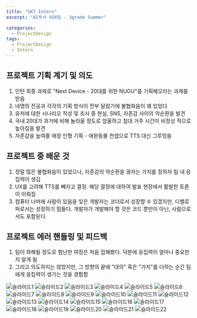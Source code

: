 ```yaml
---
title: "SKT Intern"
excerpt: "AI부서 VUX팀 - 3grade Summer"

categories:
  - ProjectDesign
tags:
  - ProjectDesign
  - Intern
---
```


## 프로젝트 기획 계기 및 의도  
1. 인턴 최종 과제로 "Next Device - 20대를 위한 NUGU"를 기획해오라는 과제를 받음    
2. 네명의 전공과 각각의 기획 방식이 전부 달랐기에 불협화음이 꽤 있었다  
3. 유저에 대한 시나리오 작성 및 조사 중 현실, SNS, 자존감 사이의 악순환을 발견  
4. 국내 20대가 과거에 비해 놀라울 정도로 암울하고 침대 거주 시간이 비정상 적으로 높아짐을 발견  
5. 자존감을 높여줄 애정 인형 기획 - 애완동물 컨셉으로 TTS 대신 그루밍을  


## 프로젝트 중 배운 것  
1. 정말 많은 불협화음이 있었으나, 자존감의 악순환을 끊자는 가치를 정하자 팀 내 응집력이 생김    
2. UX를 고려해 TTS를 빼자고 결정. 해당 결정에 대하여 발표 현장에서 활발한 토론이 이뤄짐  
3. 컴퓨터 너머에 사람이 있음을 잊은 개발자는 코더로서 성장할 수 있겠지만, 디벨로퍼로서는 성장하기 힘들다. 개발자가 개발해야 할 것은 코드 뿐만이 아닌, 사람으로서도 포함된다.  


## 프로젝트 에러 핸들링 및 피드백  
1. 팀이 와해될 정도로 험난한 여정은 처음 접해봤다. 덕분에 응집력이 얼마나 중요한지 알게 됨  
2. 그리고 의도하지는 않았지만, 그 방향의 끝에 "대의" 혹은 "가치"를 더하는 순간 팀에게 응집력이 생기는 것을 경험함  


![슬라이드1](https://user-images.githubusercontent.com/34998051/68539956-720fb600-03ce-11ea-8b60-c5d9cb5ee3d4.jpeg)
![슬라이드2](https://user-images.githubusercontent.com/34998051/68539957-72a84c80-03ce-11ea-90c9-5907f8ea5643.jpeg)
![슬라이드3](https://user-images.githubusercontent.com/34998051/68539958-72a84c80-03ce-11ea-9e43-f112b4db8e8b.jpeg)
![슬라이드4](https://user-images.githubusercontent.com/34998051/68539959-72a84c80-03ce-11ea-9928-17c898cc80fb.jpeg)
![슬라이드5](https://user-images.githubusercontent.com/34998051/68539960-72a84c80-03ce-11ea-9a15-13bf87165554.jpeg)
![슬라이드6](https://user-images.githubusercontent.com/34998051/68539961-7340e300-03ce-11ea-896f-89b0d295c458.jpeg)
![슬라이드7](https://user-images.githubusercontent.com/34998051/68539962-7340e300-03ce-11ea-9fcf-56621b214dbf.jpeg)
![슬라이드8](https://user-images.githubusercontent.com/34998051/68539963-7340e300-03ce-11ea-800d-1f1f3d8b577c.jpeg)
![슬라이드9](https://user-images.githubusercontent.com/34998051/68539964-7340e300-03ce-11ea-96c9-77b4186b0705.jpeg)
![슬라이드10](https://user-images.githubusercontent.com/34998051/68539965-73d97980-03ce-11ea-946e-7ecdb43ae5c3.jpeg)
![슬라이드11](https://user-images.githubusercontent.com/34998051/68539966-73d97980-03ce-11ea-8f10-b432b7d344e2.jpeg)
![슬라이드12](https://user-images.githubusercontent.com/34998051/68539967-73d97980-03ce-11ea-90f8-c9d11c00a5ab.jpeg)
![슬라이드13](https://user-images.githubusercontent.com/34998051/68539968-73d97980-03ce-11ea-87e9-b7aabdcf20f6.jpeg)
![슬라이드14](https://user-images.githubusercontent.com/34998051/68539969-74721000-03ce-11ea-80ef-7992c5a68f3a.jpeg)
![슬라이드15](https://user-images.githubusercontent.com/34998051/68539970-74721000-03ce-11ea-9ace-7217330955ea.jpeg)
![슬라이드16](https://user-images.githubusercontent.com/34998051/68539971-74721000-03ce-11ea-8443-bed5c81a811e.jpeg)
![슬라이드17](https://user-images.githubusercontent.com/34998051/68539972-74721000-03ce-11ea-935b-38e404bc3dc2.jpeg)
![슬라이드18](https://user-images.githubusercontent.com/34998051/68539973-750aa680-03ce-11ea-93ef-470ef75f70b0.jpeg)
![슬라이드19](https://user-images.githubusercontent.com/34998051/68539974-750aa680-03ce-11ea-8eab-f1dc069c1a9c.jpeg)
![슬라이드20](https://user-images.githubusercontent.com/34998051/68539975-750aa680-03ce-11ea-80db-fa5df0299f25.jpeg)
![슬라이드21](https://user-images.githubusercontent.com/34998051/68539976-750aa680-03ce-11ea-92f1-f3a046aedab5.jpeg)
![슬라이드22](https://user-images.githubusercontent.com/34998051/68539977-75a33d00-03ce-11ea-87f8-a08a0d4aff40.jpeg)
